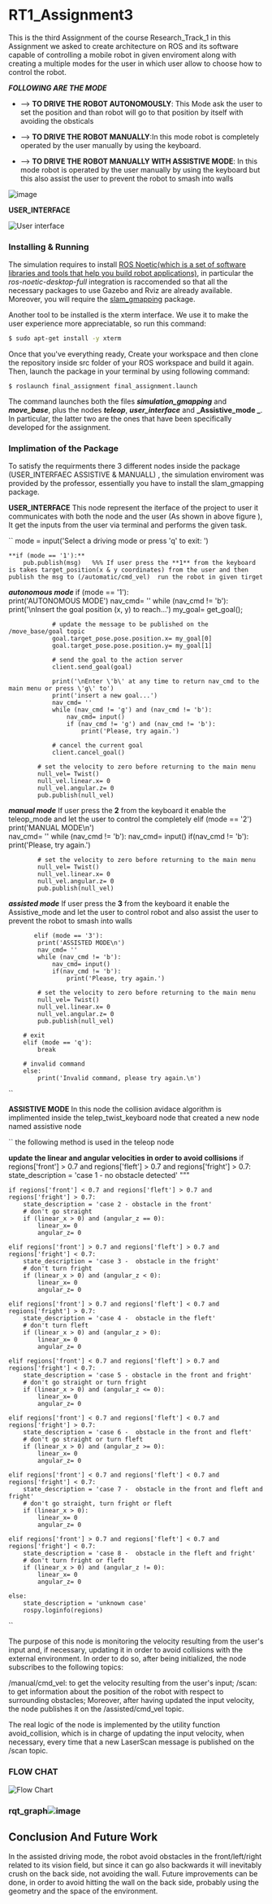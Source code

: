 # RT1_Assignment3 

This is the third Assignment of the course Research_Track_1 in this Assignment we asked  to create architecture on ROS and its software capable of controlling a mobile robot in given enviroment along with creating a multiple modes for the user in which user allow to choose how to control the robot. 

**_FOLLOWING ARE THE MODE_**

* --> **TO DRIVE THE ROBOT AUTONOMOUSLY**: This Mode ask the user to set the position and than robot will go to that position by itself with avoiding the obsticals
            
* --> **TO DRIVE THE ROBOT MANUALLY**:In this mode  robot is completely operated by the user manually by using the keyboard. 
            
* --> **TO DRIVE THE ROBOT MANUALLY WITH ASSISTIVE MODE**: In this mode robot is operated by the user manually by using the keyboard but this also assist the user to   prevent the robot to smash into walls 

![image](https://user-images.githubusercontent.com/104999107/175319134-b176e12a-ffb1-44e7-954a-a002ee869f38.png)
 
 **USER_INTERFACE**
 
![User interface](https://user-images.githubusercontent.com/104999107/175564007-8015018e-c06d-4fa5-83d1-b9311c5d83bc.png)

### Installing & Running 

The simulation requires to install [ROS Noetic(which is a set of software libraries and tools that help you build robot applications)](http://wiki.ros.org/noetic/Installation), in particular the _ros-noetic-desktop-full_ integration is raccomended so that all the necessary packages to use Gazebo and Rviz are already available. Moreover, you will require the [slam_gmapping](https://github.com/CarmineD8/slam_gmapping) package.

Another tool to be installed is the xterm interface. We use it to make the user experience more appreciatable, so run this command:
```bash
$ sudo apt-get install -y xterm
```
Once that you've everything ready, Create your workspace and then clone the repository inside src folder of your ROS workspace and build it again. 
Then, launch the package in your terminal by using  following command:

``
$ roslaunch final_assignment final_assignment.launch
``

The command launches both the files **_simulation_gmapping_** and **_move_base_**, plus the nodes **_teleop_**, **_user_interface_** and **_Assistive_mode _**. In particular, the latter two are the ones that have been specifically developed for the assignment.


### Implimation of the Package 
To satisfy the requirments there  3 different nodes inside the package (USER_INTERFAEC ASSISTIVE & MANUALL) , the simulation enviroment  was provided by the professor, essentially you have to install the slam_gmapping package.

**USER_INTERFACE**
This node represent the iterface of the project to user it communicates with both the node and the user (As shown in above figure ), It get the inputs from the user via terminal and performs the given task.

``
 mode = input('Select a driving mode or press \'q\' to exit: ')


  
    **if (mode == '1'):**
        pub.publish(msg)   %%% If user press the **1** from the keyboard is takes target_position(x & y coordinates) from the user and then publish the msg to (/automatic/cmd_vel)  run the robot in given tirget
        
        
       
   **_autonomous mode_**
   if (mode == '1'):      
            print('AUTONOMOUS MODE')
            nav_cmd= ''
            while (nav_cmd != 'b'):
                print('\nInsert the goal position (x, y) to reach...')
                my_goal= get_goal();

                # update the message to be published on the /move_base/goal topic
                goal.target_pose.pose.position.x= my_goal[0]
                goal.target_pose.pose.position.y= my_goal[1]

                # send the goal to the action server
                client.send_goal(goal)

                print('\nEnter \'b\' at any time to return nav_cmd to the main menu or press \'g\' to')
                print('insert a new goal...')
                nav_cmd= ''
                while (nav_cmd != 'g') and (nav_cmd != 'b'):
                    nav_cmd= input()
                    if (nav_cmd != 'g') and (nav_cmd != 'b'):
                        print('Please, try again.')

                # cancel the current goal
                client.cancel_goal()

            # set the velocity to zero before returning to the main menu
            null_vel= Twist()
            null_vel.linear.x= 0
            null_vel.angular.z= 0
            pub.publish(null_vel)

 
   **_manual mode_** 
   If user press the **2** from the keyboard it enable the teleop_mode and let the user to control the completely 
        elif (mode == '2')
            print('MANUAL MODE\n')            
            nav_cmd= ''
            while (nav_cmd != 'b'):
                nav_cmd= input()
                if(nav_cmd != 'b'):
                    print('Please, try again.')

            # set the velocity to zero before returning to the main menu
            null_vel= Twist()
            null_vel.linear.x= 0
            null_vel.angular.z= 0
            pub.publish(null_vel)

   **_assisted mode_**
   If user press the **3** from the keyboard it enable the Assistive_mode and let the user to control robot and also assist the user to   prevent the robot to smash into walls
   
           elif (mode == '3'):
            print('ASSISTED MODE\n')
            nav_cmd= ''
            while (nav_cmd != 'b'):
                nav_cmd= input()
                if(nav_cmd != 'b'):
                    print('Please, try again.')

            # set the velocity to zero before returning to the main menu
            null_vel= Twist()
            null_vel.linear.x= 0
            null_vel.angular.z= 0
            pub.publish(null_vel)

        # exit
        elif (mode == 'q'):
            break

        # invalid command
        else:
            print('Invalid command, please try again.\n')
``


**ASSISTIVE MODE** 
In this node  the collision avidace algorithm is implimented inside the telep_twist_keyboard node that created a new node named assistive node 

`` 
the following method is used in the teleop node  

  **update the linear and angular velocities in order to avoid collisions**
    if regions['front'] > 0.7 and regions['fleft'] > 0.7 and regions['fright'] > 0.7:
        state_description = 'case 1 - no obstacle detected'
    """

    if regions['front'] < 0.7 and regions['fleft'] > 0.7 and regions['fright'] > 0.7:
        state_description = 'case 2 - obstacle in the front'
        # don't go straight
        if (linear_x > 0) and (angular_z == 0):
            linear_x= 0
            angular_z= 0

    elif regions['front'] > 0.7 and regions['fleft'] > 0.7 and regions['fright'] < 0.7:
        state_description = 'case 3 -  obstacle in the fright'
        # don't turn fright
        if (linear_x > 0) and (angular_z < 0):
            linear_x= 0
            angular_z= 0

    elif regions['front'] > 0.7 and regions['fleft'] < 0.7 and regions['fright'] > 0.7:
        state_description = 'case 4 -  obstacle in the fleft'
        # don't turn fleft
        if (linear_x > 0) and (angular_z > 0):
            linear_x= 0
            angular_z= 0

    elif regions['front'] < 0.7 and regions['fleft'] > 0.7 and regions['fright'] < 0.7:
        state_description = 'case 5 - obstacle in the front and fright'
        # don't go straight or turn fright
        if (linear_x > 0) and (angular_z <= 0):
            linear_x= 0
            angular_z= 0

    elif regions['front'] < 0.7 and regions['fleft'] < 0.7 and regions['fright'] > 0.7:
        state_description = 'case 6 -  obstacle in the front and fleft'
        # don't go straight or turn fleft
        if (linear_x > 0) and (angular_z >= 0):
            linear_x= 0
            angular_z= 0

    elif regions['front'] < 0.7 and regions['fleft'] < 0.7 and regions['fright'] < 0.7:
        state_description = 'case 7 -  obstacle in the front and fleft and fright'
        # don't go straight, turn fright or fleft
        if (linear_x > 0):
            linear_x= 0
            angular_z= 0

    elif regions['front'] > 0.7 and regions['fleft'] < 0.7 and regions['fright'] < 0.7:
        state_description = 'case 8 -  obstacle in the fleft and fright'
        # don't turn fright or fleft
        if (linear_x > 0) and (angular_z != 0):
            linear_x= 0
            angular_z= 0

    else:
        state_description = 'unknown case'
        rospy.loginfo(regions)

``

The purpose of this node is monitoring the velocity resulting from the user's input and, if necessary, updating it in order to avoid collisions with the external environment. In order to do so, after being initialized, the node subscribes to the following topics:

/manual/cmd_vel: to get the velocity resulting from the user's input;
/scan: to get information about the position of the robot with respect to surrounding obstacles;
Moreover, after having updated the input velocity, the node publishes it on the /assisted/cmd_vel topic.

The real logic of the node is implemented by the utility function avoid_collision, which is in charge of updating the input velocity, when necessary, every time that a new LaserScan message is published on the /scan topic.

### FLOW CHAT

![Flow Chart](https://user-images.githubusercontent.com/104999107/175574643-dee71a30-2e1f-4dcd-84e8-927602954e39.jpeg)

### rqt_graph![image](https://user-images.githubusercontent.com/104999107/175324777-710e69f4-d1a4-44ac-b249-0b68df7a3d98.png)

## Conclusion And Future Work

In the assisted driving mode, the robot avoid obstacles in the front/left/right related to its vision field, but since it can go also backwards it will inevitably crush on the back side, not avoiding the wall. Future improvements can be done, in order to avoid hitting the wall on the back side, probably using the geometry and the space of the environment.
